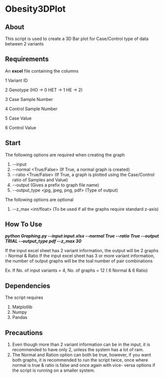 # Obesity3DPlot

## About

This script is used to create a 3D Bar plot for Case/Control type of data between 2 variants

## Requirements
An **excel** file containing the columns  

  1 Variant ID  
  
  2 Genotype (HO -> 0   HET -> 1    HE -> 2)  
  
  3 Case Sample Number  
  
  4 Control Sample Number  
  
  5 Case Value  
  
  6 Control Value

## Start
The following options are required when creating the graph
1. --input <Excel File>
2. --normal <True/False> (If True, a normal graph is created)
3. --ratio <True/False> (If True, a graph is plotted using the Case/Control ratio of Samples and Value)
4. --output <str> (Gives a prefix to graph file name)
5. --output_type <jpg, jpeg, png, pdf> (Type of output)

The following options are optional
1. --z_max <int/float> (To be used if all the graphs require standard z-axis)
  
## How To Use
***python Graphing.py --input input.xlsx  --normal True --ratio True --output TRIAL --output_type pdf --z_max 30***
  
If the input excel sheet has 2 variant information, the output will be 2 graphs - Normal & Ratio
If the input excel sheet has 3 or more variant information, the number of output graphs will be the toal number of pair combinations
  
  Ex. If No. of input variants = 4, No. of graphs = 12 ( 6 Normal & 6 Ratio)
  
## Dependencies
The script requires  
  1. Matplotlib
  2. Numpy
  3. Pandas
  
## Precautions
  1. Even though more than 2 variant information can be in the input, it is recommended to have only 2, unless the system has a lot of ram.  
  2. The Normal and Ration option can both be true, however, if you want both graphs, it is recommended to run the script twice, once where normal is true & ratio is false and once again with vice- versa options if the script is running on a smaller system.
  

